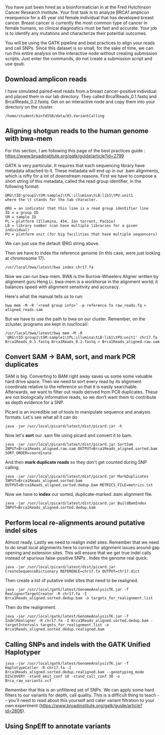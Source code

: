 You have just been hired as a bioinformatician in at the Fred Hutchinson Cancer Research Institute. Your first task is to analyze BRCA1 amplicon resequence for a 45 year old female individual that has developed breast cancer. Breast cancer is currently the most common type of cancer in female humans, so clinical diagnostics must be fast and accurate. Your job is to identify any mutations and characterize their potential outcomes.

You will be using the GATK pipeline and best practices to align your reads and call SNPs. Since this dataset is so small, for the sake of time, we can run this entire analysis on the interactive node without creating submission scripts. Just enter the commands, do not create a submission script and use qsub. 

## Download amplicon reads
I have simulated paired-end reads from a breast cancer-positive individual and placed them in our lab directory. They called Brca1Reads_0.1.fastq and Brca1Reads_0.2.fastq. Get on an interactive node and copy them into your directory on the cluster. 

    /home/student/binf4550/data/03.VariantCalling

## Aligning shotgun reads to the human genome with bwa-mem
For this section, I am following this page of the best practices guide : https://www.broadinstitute.org/gatk/guide/article?id=2799

GATK is very particular. It requires that each sequencing library have metadata attached to it. These metadata will end up in our .bam alignments, which is nifty for a lot of downstream reasons. First we have to compose a short string of this metadata, called the read group identifier, in the following format:

    @RG\tID:group1\tSM:sample1\tPL:illumina\tLB:lib1\tPU:unit1 
    where the \t stands for the tab character.

    @RG = an indicator that this line is a read group identifier line
    ID = a group ID
    SM = sample ID
    PL = platform (Illumina, 454, Ion torrent, Pacbio)
    LB = library number (can have multiple libraries for a given individual)
    PU = platform unit (for big facilities that have multiple sequencers)

We can just use the default @RG string above. 

Then we have to index the reference genome (in this case, were just looking at chromosome 17). 

    /usr/local/bwa/latest/bwa index chr17.fa

Now we can run bwa-mem. BWA is the Burrow-Wheelers Aligner written by alignment guru Heng Li. bwa-mem is a workhorse in the alignment world; it balances speed with alignment sensitivity and accuracy.

Here's what the manual tells us to run:

    bwa mem -M -R ’<read group info>’ -p reference.fa raw_reads.fq > aligned_reads.sam

But we have to use the path to bwa on our cluster. Remember, on the zcluster, programs are kept in /usr/local/:

    /usr/local/bwa/latest/bwa mem -M -R '@RG\tID:group1\tSM:sample1\tPL:illumina\tLB:lib1\tPU:unit1' chr17.fa Brca1Reads_0.1.fastq Brca1Reads_0.2.fastq > Brca1Reads_aligned.raw.sam

## Convert SAM -> BAM, sort, and mark PCR duplicates

SAM is big. Converting to BAM right away saves us some some valuable hard drive space. Then we need to sort every read by its alignment coordinate relative to the reference so that it is easily searchable. Afterwards, we want to filter out reads derived from PCR duplicates. These are not biologically informative reads, so we don't want them to contribute as depth evidence for a SNP.

Picard is an incredible set of tools to manipulate sequence and analysis formats. Let's see what all it can do

    java -jar /usr/local/picard/latest/dist/picard.jar -h

Now let's **sort** our .sam file using picard and convert it to bam.

    java -jar /usr/local/picard/latest/dist/picard.jar SortSam INPUT=Brca1Reads_aligned.raw.sam OUTPUT=Brca1Reads_aligned.sorted.bam SORT_ORDER=coordinate

And then **mark duplicate reads** so they don't get counted during SNP calling.

    java -jar /usr/local/picard/latest/dist/picard.jar MarkDuplicates INPUT=Brca1Reads_aligned.sorted.bam OUTPUT=Brca1Reads_aligned.sorted.dedup.bam METRICS_FILE=metrics.txt

Now we have to **index** our sorted, duplicate-marked .bam alignment file.

    java -jar /usr/local/picard/latest/dist/picard.jar BuildBamIndex INPUT=Brca1Reads_aligned.sorted.dedup.bam

## Perform local re-alignments around putative indel sites

Almost ready. Lastly we need to realign indel sites. Remember that we need to do small local alignments here to correct for alignment issues around gap opening and extension sites. This will ensure that we get true indel calls instead of spurious false-positive SNPs . Index the genome real quick:

    java -jar /usr/local/picard/latest/dist/picard.jar CreateSequenceDictionary REFERENCE=chr17.fa OUTPUT=chr17.dict

Then create a list of putative indel sites that need to be realigned.

    java -jar /usr/local/gatk/latest/GenomeAnalysisTK.jar -T RealignerTargetCreator -R chr17.fa -I Brca1Reads_aligned.sorted.dedup.bam -o targets_for_realignment.list

Then do the realignment.

    java -jar /usr/local/gatk/latest/GenomeAnalysisTK.jar -T IndelRealigner -R chr17.fa -I Brca1Reads_aligned.sorted.dedup.bam -targetIntervals targets_for_realignment.list -o Brca1Reads_aligned.sorted.dedup.realigned.bam


## Calling SNPs and indels with the GATK Unified Haplotyper

    java -jar /usr/local/gatk/latest/GenomeAnalysisTK.jar -T HaplotypeCaller -R chr17.fa -I Brca1Reads_aligned.sorted.dedup.realigned.bam --genotyping_mode DISCOVERY -stand_emit_conf 10 -stand_call_conf 30 -o Brca_raw_variants.vcf

Remember that this is an unfiltered set of SNPs. We can apply some hard filters to our variants for depth, call quality. This is a difficult thing to teach -- you'll need to read about this yourself and cater variant filtration to your own experiment (https://www.broadinstitute.org/gatk/guide/article?id=2806). 

## Using SnpEff to annotate variants


